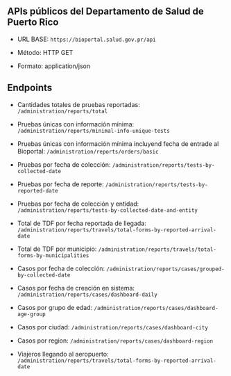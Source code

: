 ## APIs públicos del Departamento de Salud de Puerto Rico

* URL BASE: ```https://bioportal.salud.gov.pr/api```

* Método: HTTP GET

* Formato: application/json

## Endpoints
* Cantidades totales de pruebas reportadas:
```/administration/reports/total```

* Pruebas únicas con información mínima:
```/administration/reports/minimal-info-unique-tests```

* Pruebas únicas con información mínima incluyend fecha de entrade al Bioportal:
```/administration/reports/orders/basic```

* Pruebas por fecha de colección:
```/administration/reports/tests-by-collected-date```

* Pruebas por fecha de reporte:
```/administration/reports/tests-by-reported-date```

* Pruebas por fecha de colección y entidad:
```/administration/reports/tests-by-collected-date-and-entity```

* Total de TDF por fecha reportada de llegada:
```/administration/reports/travels/total-forms-by-reported-arrival-date```

* Total de TDF por municipio:
```/administration/reports/travels/total-forms-by-municipalities```

* Casos por fecha de colección:
```/administration/reports/cases/grouped-by-collected-date```

* Casos por fecha de creación en sistema:
```/administration/reports/cases/dashboard-daily```

* Casos por grupo de edad:
```/administration/reports/cases/dashboard-age-group```

* Casos por ciudad:
```/administration/reports/cases/dashboard-city```

* Casos por region:
```/administration/reports/cases/dashboard-region```

* Viajeros llegando al aeropuerto:
```/administration/reports/travels/total-forms-by-reported-arrival-date```
